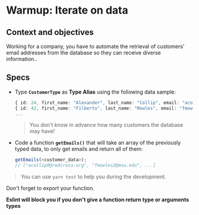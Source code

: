 # Warmup: Iterate on data

## Context and objectives

Working for a company, you have to automate the retrieval of customers' email addresses from the database so they can receive diverse information..

## Specs

- Type **`CustomerType`** as **Type Alias** using the following data sample:

  ```typescript
  { id: 24, first_name: "Alexander", last_name: "Collip", email: "acollip0@redcross.local", gender: "Male" },
  { id: 42, first_name: "Filberto", last_name: "Mowles", email: "fmowles3@msu.local", gender: "Female" },
  ...
  ```

  > You don't know in advance how many customers the database may have!

- Code a function **`getEmails()`** that will take an array of the previously typed data, to only get emails and return all of them:

  ```typescript
  getEmails(<customer_data>);
  // ["acollip0@redcross.org", "fmowles3@msu.edu", ...]
  ```

> You can use `yarn test` to help you during the development.

Don't forget to export your function.

**Eslint will block you if you don't give a function return type or arguments types**
